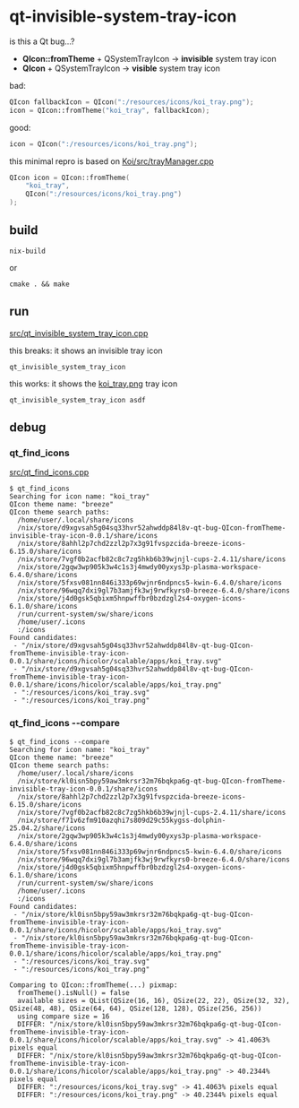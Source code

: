 # qt-invisible-system-tray-icon

is this a Qt bug...?

- **QIcon::fromTheme** + QSystemTrayIcon &rarr; **invisible** system tray icon
- **QIcon** + QSystemTrayIcon &rarr; **visible** system tray icon

bad:

```cc
QIcon fallbackIcon = QIcon(":/resources/icons/koi_tray.png");
icon = QIcon::fromTheme("koi_tray", fallbackIcon);
```

good:

```cc
icon = QIcon(":/resources/icons/koi_tray.png");
```

this minimal repro is based on
[Koi/src/trayManager.cpp](https://github.com/baduhai/Koi/blob/11a50175ce7bf37145e5c13d579e97a85a9bdade/src/trayManager.cpp#L11)

```cc
QIcon icon = QIcon::fromTheme(
    "koi_tray",
    QIcon(":/resources/icons/koi_tray.png")
);
```

## build

```
nix-build
```

or

```
cmake . && make
```

## run

[src/qt_invisible_system_tray_icon.cpp](src/qt_invisible_system_tray_icon.cpp)

this breaks: it shows an invisible tray icon

```
qt_invisible_system_tray_icon
```

this works: it shows the [koi_tray.png](src/resources/icons/koi_tray.png) tray icon

```
qt_invisible_system_tray_icon asdf
```

## debug

### qt_find_icons

[src/qt_find_icons.cpp](src/qt_find_icons.cpp)

```
$ qt_find_icons
Searching for icon name: "koi_tray"
QIcon theme name: "breeze"
QIcon theme search paths:
  /home/user/.local/share/icons
  /nix/store/d9xgvsah5g04sq33hvr52ahwddp84l8v-qt-bug-QIcon-fromTheme-invisible-tray-icon-0.0.1/share/icons
  /nix/store/8ahhl2p7chd2zzl2p7x3g91fvspzcida-breeze-icons-6.15.0/share/icons
  /nix/store/7vgf0b2acfb82c8c7zg5hkb6b39wjnjl-cups-2.4.11/share/icons
  /nix/store/2gqw3wp905k3w4c1s3j4mwdy00yxys3p-plasma-workspace-6.4.0/share/icons
  /nix/store/5fxsv081nn846i333p69wjnr6ndpncs5-kwin-6.4.0/share/icons
  /nix/store/96wqq7dxi9gl7b3amjfk3wj9rwfkyrs0-breeze-6.4.0/share/icons
  /nix/store/j4d0gsk5qbixm5hnpwffbr0bzdzgl2s4-oxygen-icons-6.1.0/share/icons
  /run/current-system/sw/share/icons
  /home/user/.icons
  :/icons
Found candidates:
 - "/nix/store/d9xgvsah5g04sq33hvr52ahwddp84l8v-qt-bug-QIcon-fromTheme-invisible-tray-icon-0.0.1/share/icons/hicolor/scalable/apps/koi_tray.svg"
 - "/nix/store/d9xgvsah5g04sq33hvr52ahwddp84l8v-qt-bug-QIcon-fromTheme-invisible-tray-icon-0.0.1/share/icons/hicolor/scalable/apps/koi_tray.png"
 - ":/resources/icons/koi_tray.svg"
 - ":/resources/icons/koi_tray.png"
```

### qt_find_icons --compare

```
$ qt_find_icons --compare
Searching for icon name: "koi_tray"
QIcon theme name: "breeze"
QIcon theme search paths:
  /home/user/.local/share/icons
  /nix/store/kl0isn5bpy59aw3mkrsr32m76bqkpa6g-qt-bug-QIcon-fromTheme-invisible-tray-icon-0.0.1/share/icons
  /nix/store/8ahhl2p7chd2zzl2p7x3g91fvspzcida-breeze-icons-6.15.0/share/icons
  /nix/store/7vgf0b2acfb82c8c7zg5hkb6b39wjnjl-cups-2.4.11/share/icons
  /nix/store/f71v6zfm910azqhi7s809d29c55kygss-dolphin-25.04.2/share/icons
  /nix/store/2gqw3wp905k3w4c1s3j4mwdy00yxys3p-plasma-workspace-6.4.0/share/icons
  /nix/store/5fxsv081nn846i333p69wjnr6ndpncs5-kwin-6.4.0/share/icons
  /nix/store/96wqq7dxi9gl7b3amjfk3wj9rwfkyrs0-breeze-6.4.0/share/icons
  /nix/store/j4d0gsk5qbixm5hnpwffbr0bzdzgl2s4-oxygen-icons-6.1.0/share/icons
  /run/current-system/sw/share/icons
  /home/user/.icons
  :/icons
Found candidates:
 - "/nix/store/kl0isn5bpy59aw3mkrsr32m76bqkpa6g-qt-bug-QIcon-fromTheme-invisible-tray-icon-0.0.1/share/icons/hicolor/scalable/apps/koi_tray.svg"
 - "/nix/store/kl0isn5bpy59aw3mkrsr32m76bqkpa6g-qt-bug-QIcon-fromTheme-invisible-tray-icon-0.0.1/share/icons/hicolor/scalable/apps/koi_tray.png"
 - ":/resources/icons/koi_tray.svg"
 - ":/resources/icons/koi_tray.png"

Comparing to QIcon::fromTheme(...) pixmap:
  fromTheme().isNull() = false
  available sizes = QList(QSize(16, 16), QSize(22, 22), QSize(32, 32), QSize(48, 48), QSize(64, 64), QSize(128, 128), QSize(256, 256))
  using compare size = 16
  DIFFER: "/nix/store/kl0isn5bpy59aw3mkrsr32m76bqkpa6g-qt-bug-QIcon-fromTheme-invisible-tray-icon-0.0.1/share/icons/hicolor/scalable/apps/koi_tray.svg" -> 41.4063% pixels equal
  DIFFER: "/nix/store/kl0isn5bpy59aw3mkrsr32m76bqkpa6g-qt-bug-QIcon-fromTheme-invisible-tray-icon-0.0.1/share/icons/hicolor/scalable/apps/koi_tray.png" -> 40.2344% pixels equal
  DIFFER: ":/resources/icons/koi_tray.svg" -> 41.4063% pixels equal
  DIFFER: ":/resources/icons/koi_tray.png" -> 40.2344% pixels equal
```
